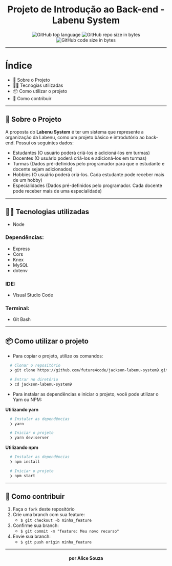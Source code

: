 <h1 align="center">
  Projeto de Introdução ao Back-end - Labenu System  
</h1>

<p align="center">
  <img alt="GitHub top language" src="https://img.shields.io/github/languages/top/future4code/jackson-labenu-system9?logo=typescript">

  <img alt="GitHub repo size in bytes" src="https://img.shields.io/github/repo-size/future4code/jackson-labenu-system9?color=pink">

  <img alt="GitHub code size in bytes" src="https://img.shields.io/github/last-commit/future4code/jackson-labenu-system9">
</p>

---

# Índice

- 🚀️ Sobre o Projeto
- 👨‍💻️ Tecnogias utilizadas
- 📦️ Como utilizar o projeto
- 🤔️ Como contribuir

---

## 🚀️ Sobre o Projeto

A proposta do **Labenu System** é ter um sistema que represente a organização da Labenu, como um projeto básico e introdutório ao back-end.
Possui os seguintes dados:
- Estudantes (O usuário poderá criá-los e adicioná-los em turmas)
- Docentes (O usuário poderá criá-los e adicioná-los em turmas)
- Turmas (Dados pré-definidos pelo programador para que o estudante e docente sejam adicionados)
- Hobbies (O usuário poderá criá-los. Cada estudante pode receber mais de um hobby)
- Especialidades (Dados pré-definidos pelo programador. Cada docente pode receber mais de uma especialidade)

---

## 👨‍💻️ Tecnologias utilizadas

- Node

### Dependências:

- Express
- Cors
- Knex
- MySQL
- dotenv

### IDE:

- Visual Studio Code

### Terminal:

- Git Bash

---

## 📦️ Como utilizar o projeto

- Para copiar o projeto, utilize os comandos:

```bash
  # Clonar o repositório
  ❯ git clone https://github.com/future4code/jackson-labenu-system9.git

  # Entrar no diretório
  ❯ cd jackson-labenu-system9
```

- Para instalar as dependências e iniciar o projeto, você pode utilizar o Yarn ou NPM:

**Utilizando yarn**

```bash
  # Instalar as dependências
  ❯ yarn

  # Iniciar o projeto
  ❯ yarn dev:server
```

**Utilizando npm**

```bash
  # Instalar as dependências
  ❯ npm install

  # Iniciar o projeto
  ❯ npm start
```

---

## 🤔️ Como contribuir

1. Faça o `fork` deste repositório
2. Crie uma branch com sua feature:
   - `$ git checkout -b minha_feature`
3. Confirme sua branch:
   - `$ git commit -m "feature: Meu novo recurso"`
4. Envie sua branch:
   - `$ git push origin minha_feature`

---

<h4 align="center">
  por Alice Souza
</h4>
